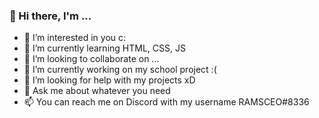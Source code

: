 ### 👋 Hi there, I'm ...
- 👀 I’m interested in you c:
- 🌱 I’m currently learning HTML, CSS, JS
- 💞️ I’m looking to collaborate on ...
- 🔭 I’m currently working on my school project :(
- 🤔 I’m looking for help with my projects xD
- 💬 Ask me about whatever you need
- 📫 You can reach me on Discord with my username RAMSCEO#8336
